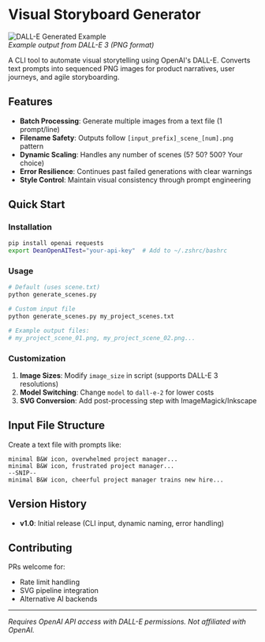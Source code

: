 # Visual Storyboard Generator

![DALL-E Generated Example](scene_01.png)  
*Example output from DALL-E 3 (PNG format)*

A CLI tool to automate visual storytelling using OpenAI's DALL-E. Converts text prompts into sequenced PNG images for product narratives, user journeys, and agile storyboarding.

## Features

- **Batch Processing**: Generate multiple images from a text file (1 prompt/line)
- **Filename Safety**: Outputs follow `[input_prefix]_scene_[num].png` pattern
- **Dynamic Scaling**: Handles any number of scenes (5? 50? 500? Your choice)
- **Error Resilience**: Continues past failed generations with clear warnings
- **Style Control**: Maintain visual consistency through prompt engineering

## Quick Start

### Installation
```bash
pip install openai requests
export DeanOpenAITest="your-api-key"  # Add to ~/.zshrc/bashrc
```

### Usage
```bash
# Default (uses scene.txt)
python generate_scenes.py

# Custom input file
python generate_scenes.py my_project_scenes.txt

# Example output files:
# my_project_scene_01.png, my_project_scene_02.png...
```

### Customization
1. **Image Sizes**: Modify `image_size` in script (supports DALL-E 3 resolutions)
2. **Model Switching**: Change `model` to `dall-e-2` for lower costs
3. **SVG Conversion**: Add post-processing step with ImageMagick/Inkscape

## Input File Structure
Create a text file with prompts like:
```text
minimal B&W icon, overwhelmed project manager...
minimal B&W icon, frustrated project manager...
--SNIP--
minimal B&W icon, cheerful project manager trains new hire...
```

## Version History
- **v1.0**: Initial release (CLI input, dynamic naming, error handling)

## Contributing
PRs welcome for:
- Rate limit handling
- SVG pipeline integration
- Alternative AI backends

---

*Requires OpenAI API access with DALL-E permissions. Not affiliated with OpenAI.*
